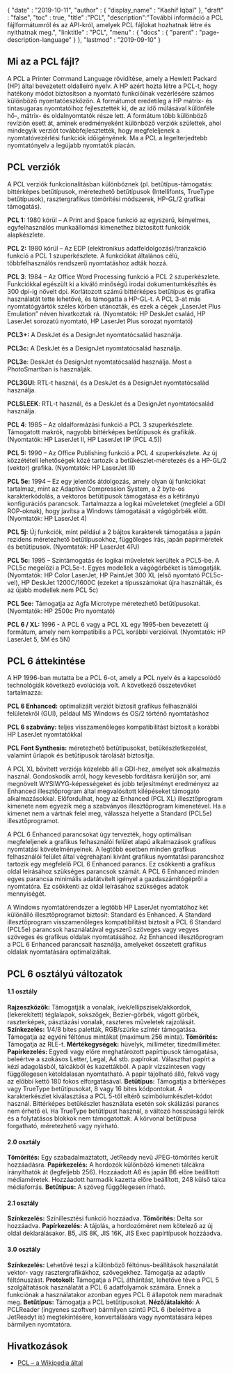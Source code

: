 {
  "date" : "2019-10-11",
  "author" : {
    "display_name" : "Kashif Iqbal"
},
  "draft" : "false",
  "toc" : true,
  "title" :"PCL",
  "description":"További információ a PCL fájlformátumról és az API-król, amelyek PCL fájlokat hozhatnak létre és nyithatnak meg.",
  "linktitle" : "PCL",
  "menu" : {
    "docs" : {
      "parent" : "page-description-language"
}
},
  "lastmod" : "2019-09-10"
}

## Mi az a PCL fájl? ##

A PCL a Printer Command Language rövidítése, amely a Hewlett Packard (HP) által bevezetett oldalleíró nyelv. A HP azért hozta létre a PCL-t, hogy hatékony módot biztosítson a nyomtató funkcióinak vezérlésére számos különböző nyomtatóeszközön. A formátumot eredetileg a HP mátrix- és tintasugaras nyomtatóihoz fejlesztették ki, de az idő múlásával különféle hő-, mátrix- és oldalnyomtatók része lett. A formátum több különböző revízión esett át, aminek eredményeként különböző verziók születtek, ahol mindegyik verziót továbbfejlesztették, hogy megfeleljenek a nyomtatóvezérlési funkciók időigényének. Ma a PCL a legelterjedtebb nyomtatónyelv a legújabb nyomtatók piacán.

## PCL verziók ##

A PCL verziók funkcionalitásban különböznek (pl. betűtípus-támogatás: bittérképes betűtípusok, méretezhető betűtípusok (Intellifonts, TrueType betűtípusok), rasztergrafikus tömörítési módszerek, HP-GL/2 grafikai támogatás).

**PCL 1:** 1980 körül – A Print and Space funkció az egyszerű, kényelmes, egyfelhasználós munkaállomási kimenethez biztosított funkciók alapkészlete.

**PCL 2:** 1980 körül – Az EDP (elektronikus adatfeldolgozás)/tranzakció funkció a PCL 1 szuperkészlete. A funkciókat általános célú, többfelhasználós rendszerű nyomtatáshoz adták hozzá.

**PCL 3**: 1984 – Az Office Word Processing funkció a PCL 2 szuperkészlete. Funkciókkal egészült ki a kiváló minőségű irodai dokumentumkészítés és 300 dpi-ig növelt dpi. Korlátozott számú bittérképes betűtípus és grafika használatát tette lehetővé, és támogatta a HP-GL-t. A PCL 3-at más nyomtatógyártók széles körben utánozták, és ezek a cégek „LaserJet Plus Emulation” néven hivatkoztak rá.
(Nyomtatók: HP DeskJet család, HP LaserJet sorozatú nyomtató, HP LaserJet Plus sorozat nyomtató)

**PCL3+:** A DeskJet és a DesignJet nyomtatócsalád használja.

**PCL3c:** A DeskJet és a DesignJet nyomtatócsalád használja.

**PCL3e**: DeskJet és DesignJet nyomtatócsalád használja. Most a PhotoSmartban is használják.

**PCL3GUI**: RTL-t használ, és a DeskJet és a DesignJet nyomtatócsalád használja.

**PCLSLEEK**: RTL-t használ, és a DeskJet és a DesignJet nyomtatócsalád használja.

**PCL 4**: 1985 – Az oldalformázási funkció a PCL 3 szuperkészlete. Támogatott makrók, nagyobb bittérképes betűtípusok és grafikák. (Nyomtatók: HP LaserJet II, HP LaserJet IIP (PCL 4.5))

**PCL 5:** 1990 – Az Office Publishing funkció a PCL 4 szuperkészlete. Az új közzétételi lehetőségek közé tartozik a betűkészlet-méretezés és a HP-GL/2 (vektor) grafika. (Nyomtatók: HP LaserJet III)

**PCL 5e:** 1994 – Ez egy jelentős átdolgozás, amely olyan új funkciókat tartalmaz, mint az Adaptive Compression System, a 2 byte-os karakterkódolás, a vektoros betűtípusok támogatása és a kétirányú konfigurációs parancsok. Tartalmazza a logikai műveleteket (megfelel a GDI ROP-oknak), hogy javítsa a Windows támogatását a vágógörbék előtt. (Nyomtatók: HP LaserJet 4)

**PCL 5j:** Új funkciók, mint például a 2 bájtos karakterek támogatása a japán rezidens méretezhető betűtípusokhoz, függőleges írás, japán papírméretek és betűtípusok. (Nyomtatók: HP LaserJet 4PJ)

**PCL 5c:** 1995 – Színtámogatás és logikai műveletek kerültek a PCL5-be. A PCL5c megelőzi a PCL5e-t. Egyes modellek a vágógörbéket is támogatják. (Nyomtatók: HP Color LaserJet, HP PaintJet 300 XL (első nyomtató PCL5c-vel), HP DeskJet 1200C/1600C (ezeket a típusszámokat újra használták, és az újabb modellek nem PCL 5c)

**PCL 5ce:** Támogatja az Agfa Microtype méretezhető betűtípusokat. (Nyomtatók: HP 2500c Pro nyomtató)

**PCL 6 / XL:** 1996 - A PCL 6 vagy a PCL XL egy 1995-ben bevezetett új formátum, amely nem kompatibilis a PCL korábbi verzióival. (Nyomtatók: HP LaserJet 5, 5M és 5N)

## PCL 6 áttekintése ##

A HP 1996-ban mutatta be a PCL 6-ot, amely a PCL nyelv és a kapcsolódó technológiák következő evolúciója volt. A következő összetevőket tartalmazza:

**PCL 6 Enhanced:** optimalizált verziót biztosít grafikus felhasználói felületekről (GUI), például MS Windows és OS/2 történő nyomtatáshoz

**PCL 6 szabvány:** teljes visszamenőleges kompatibilitást biztosít a korábbi HP LaserJet nyomtatókkal

**PCL Font Synthesis:** méretezhető betűtípusokat, betűkészletkezelést, valamint űrlapok és betűtípusok tárolását biztosítja.

A PCL XL bővített verziója közelebb áll a GDI-hez, amelyet sok alkalmazás használ. Gondoskodik arról, hogy kevesebb fordításra kerüljön sor, ami megnövelt WYSIWYG-képességeket és jobb teljesítményt eredményez az Enhanced illesztőprogram által megvalósított kilépéseket támogató alkalmazásokkal. Előfordulhat, hogy az Enhanced (PCL XL) illesztőprogram kimenete nem egyezik meg a szabványos illesztőprogram kimenetével. Ha a kimenet nem a vártnak felel meg, válassza helyette a Standard (PCL5e) illesztőprogramot.

A PCL 6 Enhanced parancsokat úgy tervezték, hogy optimálisan megfeleljenek a grafikus felhasználói felület alapú alkalmazások grafikus nyomtatási követelményeinek. A legtöbb esetben minden grafikus felhasználói felület által végrehajtani kívánt grafikus nyomtatási parancshoz tartozik egy megfelelő PCL 6 Enhanced parancs. Ez csökkenti a grafikus oldal leírásához szükséges parancsok számát. A PCL 6 Enhanced minden egyes parancsa minimális adatátvitelt igényel a gazdaszámítógépről a nyomtatóra. Ez csökkenti az oldal leírásához szükséges adatok mennyiségét.

A Windows nyomtatórendszer a legtöbb HP LaserJet nyomtatóhoz két különálló illesztőprogramot biztosít: Standard és Enhanced. A Standard illesztőprogram visszamenőleges kompatibilitást biztosít a PCL 6 Standard (PCL5e) parancsok használatával egyszerű szöveges vagy vegyes szöveges és grafikus oldalak nyomtatásához. Az Enhanced illesztőprogram a PCL 6 Enhanced parancsait használja, amelyeket összetett grafikus oldalak nyomtatására optimalizáltak.

## PCL 6 osztályú változatok ##

#### 1.1 osztály ####

**Rajzeszközök:** Támogatják a vonalak, ívek/ellipszisek/akkordok, (lekerekített) téglalapok, sokszögek, Bezier-görbék, vágott görbék, raszterképek, pásztázási vonalak, raszteres műveletek rajzolását.
**Színkezelés:** 1/4/8 bites paletták, RGB/szürke színtér támogatása. Támogatja az egyéni féltónus mintákat (maximum 256 minta).
**Tömörítés:** Támogatja az RLE-t.
**Mértékegységek:** hüvelyk, milliméter, tizedmilliméter.
**Papírkezelés:** Egyedi vagy előre meghatározott papírtípusok támogatása, beleértve a szokásos Letter, Legal, A4 stb. papírokat. Választhat papírt a kézi adagolásból, tálcákból és kazettákból. A papír vízszintesen vagy függőlegesen kétoldalasan nyomtatható. A papír tájolható álló, fekvő vagy az előbbi kettő 180 fokos elforgatásával.
**Betűtípus:** Támogatja a bittérképes vagy TrueType betűtípusokat, 8 vagy 16 bites kódpontokat. A karakterkészlet kiválasztása a PCL 5-től eltérő szimbólumkészlet-kódot használ. Bittérképes betűkészlet használata esetén sok skálázási parancs nem érhető el. Ha TrueType betűtípust használ, a változó hosszúságú leírók és a folytatásos blokkok nem támogatottak. A körvonal betűtípusa forgatható, méretezhető vagy nyírható.

#### 2.0 osztály ####

**Tömörítés:** Egy szabadalmaztatott, JetReady nevű JPEG-tömörítés került hozzáadásra.
**Papírkezelés:** A hordozók különböző kimeneti tálcákra irányíthatók át (legfeljebb 256). Hozzáadott A6 és japán B6 előre beállított médiaméretek. Hozzáadott harmadik kazetta előre beállított, 248 külső tálca médiaforrás.
**Betűtípus:** A szöveg függőlegesen írható.

#### 2.1 osztály ####

**Színkezelés:** Színillesztési funkció hozzáadva.
**Tömörítés:** Delta sor hozzáadva.
**Papírkezelés:** A tájolás, a hordozóméret nem kötelező az új oldal deklarálásakor. B5, JIS 8K, JIS 16K, JIS Exec papírtípusok hozzáadva.

#### 3.0 osztály ####

**Színkezelés:** Lehetővé teszi a különböző féltónus-beállítások használatát vektor- vagy rasztergrafikákhoz, szövegekhez. Támogatja az adaptív féltónuszást.
**Protokoll:** Támogatja a PCL áthárítást, lehetővé téve a PCL 5 szolgáltatások használatát a PCL 6 adatfolyamok számára. Ennek a funkciónak a használatakor azonban egyes PCL 6 állapotok nem maradnak meg.
**Betűtípus:** Támogatja a PCL betűtípusokat.
**Néző/átalakító:** A PCLReader (ingyenes szoftver) bármilyen szintű PCL 6 (beleértve a JetReadyt is) megtekintésére, konvertálására vagy nyomtatására képes bármilyen nyomtatóra.

## Hivatkozások ##

* [PCL – a Wikipedia által](https://en.wikipedia.org/wiki/Printer_Command_Language)

